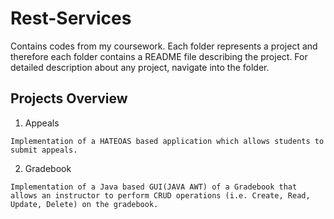 # Rest-Services
Contains codes from my coursework. Each folder represents a project and therefore each folder contains a README file describing the project. For detailed description about any project, navigate into the folder.

## Projects Overview
1. Appeals
```
Implementation of a HATEOAS based application which allows students to submit appeals.
```
2. Gradebook
```
Implementation of a Java based GUI(JAVA AWT) of a Gradebook that allows an instructor to perform CRUD operations (i.e. Create, Read, Update, Delete) on the gradebook.
```
